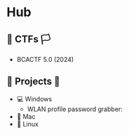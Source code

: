 # Hub
## 🏴 CTFs 🏳️ 
- BCACTF 5.0 (2024)          



## 🧰 Projects 🧰
- 💻 Windows
  - WLAN profile password grabber: 
- 🍏 Mac
- 🐧 Linux



